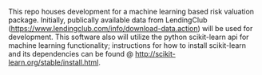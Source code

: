 This repo houses development for a machine learning based risk valuation package.  Initially, publically available data from LendingClub (https://www.lendingclub.com/info/download-data.action) will be used for development.  This software also will utilize the python scikit-learn api for machine learning functionality; instructions for how to install scikit-learn and its dependencies can be found @ http://scikit-learn.org/stable/install.html.